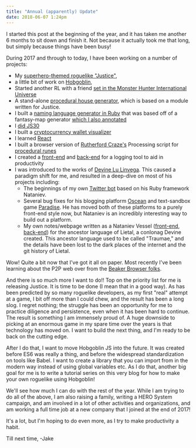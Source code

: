 ```yaml
---
title: "Annual (apparently) Update"
date: 2018-06-07 1:24pm
---
```


I started this post at the beginning of the year, and it has taken me another 6 months to sit down and finish it. Not because it actually took me that long, but simply because things have been busy!

During 2017 and through to today, I have been working on a number of projects:

- My [superhero-themed roguelike "Justice"](/hero),
- a little bit of work on [Hobgoblin](https://github.com/jakofranko/hobgoblinjs),
- Started another RL with a friend [set in the Monster Hunter International Universe](https://github.com/jakofranko/MonsterHunterRL)
- A stand-alone [procedural house generator](/maison), which is based on a module written for Justice.
- I built a [naming language generator in Ruby](https://github.com/jakofranko/glossa) that was based off of a fantasy-map generator [which I also annotated](https://github.com/jakofranko/annotated-terrain/blob/master/terrain.js)
- I [did JS30](/JavaScript30)
- I built a [cryptocurrency wallet visualizer](/prospector)
- I learned [React](/react-demo)
- I built a browser version of [Rutherford Craze's](https://github.com/rutherfordcraze/processing) Processing script for [procedural runes](/procedural-runes)
- I created a [front-end](https://github.com/jakofranko/scriven) and [back-end](https://github.com/jakofranko/ledger) for a logging tool to aid in productivity
- I was introduced to the works of [Devine Lu Linvega](http://xxiivv.com). This caused a paradigm shift for me, and resulted in a deep-dive on most of his projects including:
    - The beginnings of my own [Twitter bot](https://github.com/jakofranko/vessel.yuri) based on his Ruby framework Nataniev.
    - Several bug fixes for his blogging platform [Oscean](https://github.com/jakofranko/vessel.oscean) and text-sandbox game [Paradise](https://github.com/jakofranko/vessel.paradise). He has moved both of these platforms to a purely front-end style now, but Nataniev is an incredibly interesting way to build out a platform.
    - My own notes/webpage written as a Nataniev Vessel ([front-end](https://github.com/jakofranko/public.traumae), [back-end](https://github.com/jakofranko/vessel.traumae)) for the ancestor language of Lietal, a conlonag Devine created. This ancestor language used to be called "Traumae," and the details have been lost to the dark places of the internet and the git history of Lietal.

Wow! Quite a bit now that I've got it all on paper. Most recently I've been learning about the P2P web over from the [Beaker Browser folks](https://beakerbrowser.com/).

And there is so much more I want to do!! Top on the priority list for me is releasing Justice. It is time to be done (I mean that in a good way). As has been predicted by so many roguelike developers, as my first "real" attempt at a game, I bit off more than I could chew, and the result has been a long slog. I regret nothing; the struggle has been an opportunity for me to practice diligence and persistence, even when it has been hard to continue. The result is something I am immensely proud of. A huge downside to picking at an enormous game in my spare time over the years is that technology has moved on. I want to build the next thing, and I'm ready to be back on the cutting edge.

After I do that, I want to move Hobgoblin JS into the future. It was created before ES6 was really a thing, and before the widespread standardization on tools like Babel. I want to create a library that you can import from in the modern way instead of using global variables etc. As I do that, another big goal for me is to write a tutorial series on this very blog for how to make your own roguelike using Hobgoblin!

We'll see how much I can do with the rest of the year. While I am trying to do all of the above, I am also raising a family, writing a HERO System campaign, and am involved in a lot of other activities and organizations, and am working a full time job at a new company that I joined at the end of 2017!

It's a lot, but I'm hoping to do even more, as I try to make productivity a habit.

Till next time,
-Jake
